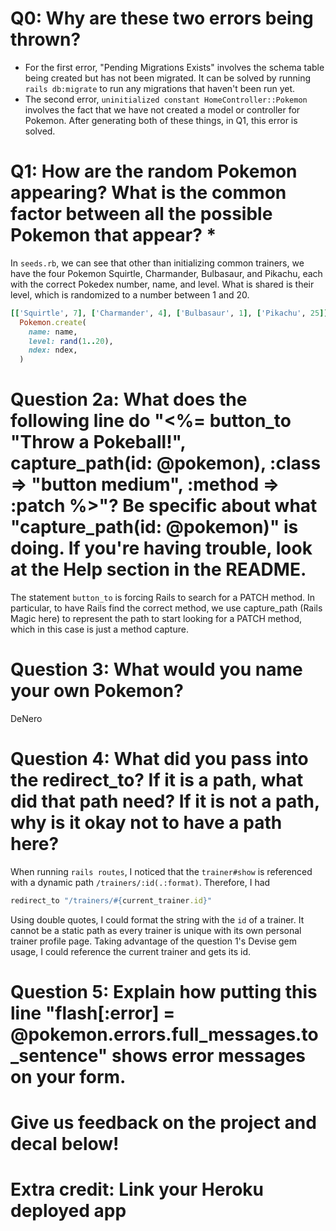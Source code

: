 # Q0: Why are these two errors being thrown?
- For the first error, "Pending Migrations Exists" involves the schema table being created but has not been migrated. It can be solved by running `rails db:migrate` to run any migrations that haven't been run yet.
- The second error, `uninitialized constant HomeController::Pokemon` involves the fact that we have not created a model or controller for Pokemon. After generating both of these things, in Q1, this error is solved.

# Q1: How are the random Pokemon appearing? What is the common factor between all the possible Pokemon that appear? *
In `seeds.rb`, we can see that other than initializing common trainers, we have the four Pokemon Squirtle, Charmander, Bulbasaur, and Pikachu, each with the correct Pokedex number, name, and level. What is shared is their level, which is randomized to a number between 1 and 20. 
```Ruby
[['Squirtle', 7], ['Charmander', 4], ['Bulbasaur', 1], ['Pikachu', 25]].each do |name, ndex|
  Pokemon.create(
    name: name,
    level: rand(1..20),
    ndex: ndex,
  )
```

# Question 2a: What does the following line do "<%= button_to "Throw a Pokeball!", capture_path(id: @pokemon), :class => "button medium", :method => :patch %>"? Be specific about what "capture_path(id: @pokemon)" is doing. If you're having trouble, look at the Help section in the README.
The statement `button_to` is forcing Rails to search for a PATCH method. In particular, to have Rails find the correct method, we use capture_path (Rails Magic here) to represent the path to start looking for a PATCH method, which in this case is just a method capture.

# Question 3: What would you name your own Pokemon?
DeNero

# Question 4: What did you pass into the redirect_to? If it is a path, what did that path need? If it is not a path, why is it okay not to have a path here?
When running `rails routes`, I noticed that the `trainer#show` is referenced with a dynamic path `/trainers/:id(.:format)`. Therefore, I had
```Ruby
redirect_to "/trainers/#{current_trainer.id}"
```
Using double quotes, I could format the string with the `id` of a trainer. It cannot be a static path as every trainer is unique with its own personal trainer profile page. Taking advantage of the question 1's Devise gem usage, I could reference the current trainer and gets its id.

# Question 5: Explain how putting this line "flash[:error] = @pokemon.errors.full_messages.to_sentence" shows error messages on your form.

# Give us feedback on the project and decal below!

# Extra credit: Link your Heroku deployed app
